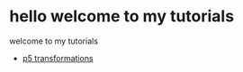 # hello welcome to my tutorials


welcome to my tutorials

* [p5 transformations](transformation-tutorial)
